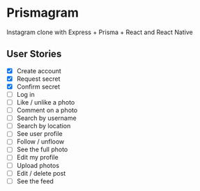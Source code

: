 # Prismagram
Instagram clone with Express + Prisma + React and React Native

## User Stories

- [x] Create account
- [x] Request secret
- [x] Confirm secret
- [ ] Log in
- [ ] Like / unlike a photo
- [ ] Comment on a photo
- [ ] Search by username
- [ ] Search by location
- [ ] See user profile
- [ ] Follow / unfloow
- [ ] See the full photo
- [ ] Edit my profile
- [ ] Upload photos
- [ ] Edit / delete post
- [ ] See the feed